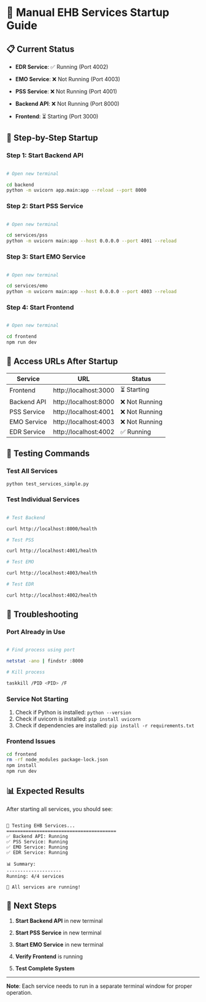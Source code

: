 # 🚀 Manual EHB Services Startup Guide

## 📋 **Current Status**


- **EDR Service**: ✅ Running (Port 4002)

- **EMO Service**: ❌ Not Running (Port 4003)

- **PSS Service**: ❌ Not Running (Port 4001)

- **Backend API**: ❌ Not Running (Port 8000)

- **Frontend**: ⏳ Starting (Port 3000)

## 🎯 **Step-by-Step Startup**


### **Step 1: Start Backend API**


```bash

# Open new terminal

cd backend
python -m uvicorn app.main:app --reload --port 8000

```

### **Step 2: Start PSS Service**


```bash

# Open new terminal

cd services/pss
python -m uvicorn main:app --host 0.0.0.0 --port 4001 --reload

```

### **Step 3: Start EMO Service**


```bash

# Open new terminal

cd services/emo
python -m uvicorn main:app --host 0.0.0.0 --port 4003 --reload

```

### **Step 4: Start Frontend**


```bash

# Open new terminal

cd frontend
npm run dev

```

## 🔗 **Access URLs After Startup**


| Service | URL | Status |
|---------|-----|--------|
| Frontend | http://localhost:3000 | ⏳ Starting |
| Backend API | http://localhost:8000 | ❌ Not Running |
| PSS Service | http://localhost:4001 | ❌ Not Running |
| EMO Service | http://localhost:4003 | ❌ Not Running |
| EDR Service | http://localhost:4002 | ✅ Running |

## 🧪 **Testing Commands**


### **Test All Services**


```bash
python test_services_simple.py

```

### **Test Individual Services**


```bash

# Test Backend

curl http://localhost:8000/health

# Test PSS

curl http://localhost:4001/health

# Test EMO

curl http://localhost:4003/health

# Test EDR

curl http://localhost:4002/health

```

## 🔧 **Troubleshooting**


### **Port Already in Use**


```bash

# Find process using port

netstat -ano | findstr :8000

# Kill process

taskkill /PID <PID> /F

```

### **Service Not Starting**


1. Check if Python is installed: `python --version`
2. Check if uvicorn is installed: `pip install uvicorn`
3. Check if dependencies are installed: `pip install -r requirements.txt`

### **Frontend Issues**


```bash
cd frontend
rm -rf node_modules package-lock.json
npm install
npm run dev

```

## 📊 **Expected Results**


After starting all services, you should see:

```

🧪 Testing EHB Services...
========================================
✅ Backend API: Running
✅ PSS Service: Running
✅ EMO Service: Running
✅ EDR Service: Running

📊 Summary:
--------------------
Running: 4/4 services

🎉 All services are running!

```

## 🎯 **Next Steps**


1. **Start Backend API** in new terminal

2. **Start PSS Service** in new terminal

3. **Start EMO Service** in new terminal

4. **Verify Frontend** is running

5. **Test Complete System**


---


**Note**: Each service needs to run in a separate terminal window for proper operation.
